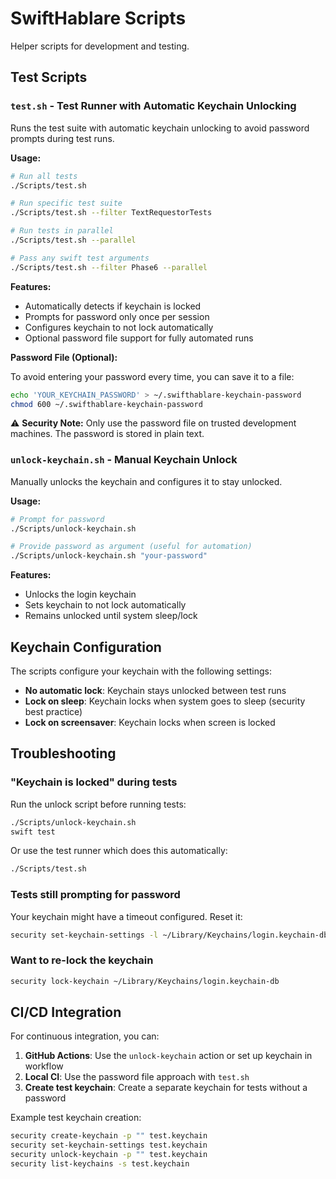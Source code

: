 # SwiftHablare Scripts

Helper scripts for development and testing.

## Test Scripts

### `test.sh` - Test Runner with Automatic Keychain Unlocking

Runs the test suite with automatic keychain unlocking to avoid password prompts during test runs.

**Usage:**
```bash
# Run all tests
./Scripts/test.sh

# Run specific test suite
./Scripts/test.sh --filter TextRequestorTests

# Run tests in parallel
./Scripts/test.sh --parallel

# Pass any swift test arguments
./Scripts/test.sh --filter Phase6 --parallel
```

**Features:**
- Automatically detects if keychain is locked
- Prompts for password only once per session
- Configures keychain to not lock automatically
- Optional password file support for fully automated runs

**Password File (Optional):**

To avoid entering your password every time, you can save it to a file:

```bash
echo 'YOUR_KEYCHAIN_PASSWORD' > ~/.swifthablare-keychain-password
chmod 600 ~/.swifthablare-keychain-password
```

⚠️ **Security Note:** Only use the password file on trusted development machines. The password is stored in plain text.

### `unlock-keychain.sh` - Manual Keychain Unlock

Manually unlocks the keychain and configures it to stay unlocked.

**Usage:**
```bash
# Prompt for password
./Scripts/unlock-keychain.sh

# Provide password as argument (useful for automation)
./Scripts/unlock-keychain.sh "your-password"
```

**Features:**
- Unlocks the login keychain
- Sets keychain to not lock automatically
- Remains unlocked until system sleep/lock

## Keychain Configuration

The scripts configure your keychain with the following settings:

- **No automatic lock**: Keychain stays unlocked between test runs
- **Lock on sleep**: Keychain locks when system goes to sleep (security best practice)
- **Lock on screensaver**: Keychain locks when screen is locked

## Troubleshooting

### "Keychain is locked" during tests

Run the unlock script before running tests:
```bash
./Scripts/unlock-keychain.sh
swift test
```

Or use the test runner which does this automatically:
```bash
./Scripts/test.sh
```

### Tests still prompting for password

Your keychain might have a timeout configured. Reset it:
```bash
security set-keychain-settings -l ~/Library/Keychains/login.keychain-db
```

### Want to re-lock the keychain

```bash
security lock-keychain ~/Library/Keychains/login.keychain-db
```

## CI/CD Integration

For continuous integration, you can:

1. **GitHub Actions**: Use the `unlock-keychain` action or set up keychain in workflow
2. **Local CI**: Use the password file approach with `test.sh`
3. **Create test keychain**: Create a separate keychain for tests without a password

Example test keychain creation:
```bash
security create-keychain -p "" test.keychain
security set-keychain-settings test.keychain
security unlock-keychain -p "" test.keychain
security list-keychains -s test.keychain
```
